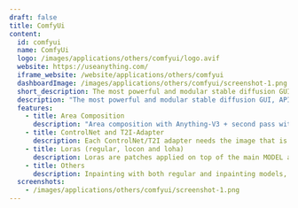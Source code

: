 ```yaml
---
draft: false
title: ComfyUi
content:
  id: comfyui
  name: ComfyUi
  logo: /images/applications/others/comfyui/logo.avif
  website: https://useanything.com/
  iframe_website: /website/applications/others/comfyui
  dashboardImage: /images/applications/others/comfyui/screenshot-1.png
  short_description: The most powerful and modular stable diffusion GUI, API, and backend with a graph/nodes interface.
  description: "The most powerful and modular stable diffusion GUI, API, and backend with a graph/nodes interface."
  features:
    - title: Area Composition
      description: "Area composition with Anything-V3 + second pass with AbyssOrangeMix2_hard. Area Composition with a square area for the subject the consistency will be higher and since it is generated as the same time as the rest of the image the consistency of the overall image will be excellent."
    - title: ControlNet and T2I-Adapter
      description: Each ControlNet/T2I adapter needs the image that is passed to it to be in a specific format like depth maps, canny maps, and so on depending on the specific model if you want good results.
    - title: Loras (regular, locon and loha)
      description: Loras are patches applied on top of the main MODEL and the CLIP model so to use them put them in the models/loras directory and use the LoraLoader node like this
    - title: Others
      description: Inpainting with both regular and inpainting models, unCLIP Models, Model Merging, SDXL Turbo, LCM models, and Loras, Saving/Loading workflows as JSON files, Loading full workflows (with seeds) from generated PNG files and Embeddings/Textual inversion.
  screenshots:
    - /images/applications/others/comfyui/screenshot-1.png
---
```


